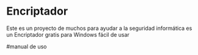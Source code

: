 # Encriptador
Este es un proyecto de muchos para ayudar a la seguridad informática es un Encriptador gratis para Windows fácil de usar 



#manual de uso 
